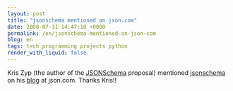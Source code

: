 ```yaml
---
layout: post
title: "jsonschema mentioned on json.com"
date: 2008-07-31 14:47:10 +0000
permalink: /en/jsonschema-mentioned-on-json-com
blog: en
tags: tech programming projects python
render_with_liquid: false
---
```


Kris Zyp (the author of the [JSONSchema](http://tinyurl.com/32qd4v) proposal)
mentioned
[jsonschema](http://hg.monologista.jp/json-schema/raw-file/41132f2b2b57/docs/jsonschema.html)
on his [blog](http://www.json.com/2008/07/30/json-schema-for-python/) at
json.com. Thanks Kris!!

